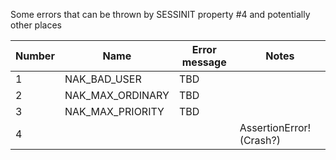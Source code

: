 Some errors that can be thrown by SESSINIT property #4 and potentially other places

| Number | Name | Error message | Notes |
| --- | --- | --- | --- |
| 1 | NAK_BAD_USER | TBD | |
| 2 | NAK_MAX_ORDINARY | TBD | |
| 3 | NAK_MAX_PRIORITY | TBD | |
| 4 | | | AssertionError! (Crash?) |